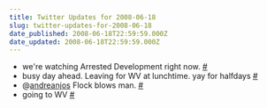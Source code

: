 ```yaml
---
title: Twitter Updates for 2008-06-18
slug: twitter-updates-for-2008-06-18
date_published: 2008-06-18T22:59:59.000Z
date_updated: 2008-06-18T22:59:59.000Z
---
```


- we're watching Arrested Development right now. [#](http://twitter.com/joelgoodman/statuses/837349094)
- busy day ahead. Leaving for WV at lunchtime. yay for halfdays [#](http://twitter.com/joelgoodman/statuses/837779701)
- @[andreanjos](http://twitter.com/andreanjos) Flock blows man. [#](http://twitter.com/joelgoodman/statuses/837891361)
- going to WV [#](http://twitter.com/joelgoodman/statuses/837916655)
